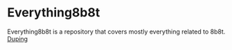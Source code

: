 # Everything8b8t
Everything8b8t is a repository that covers mostly everything related to 8b8t.
[Duping](Duping)
